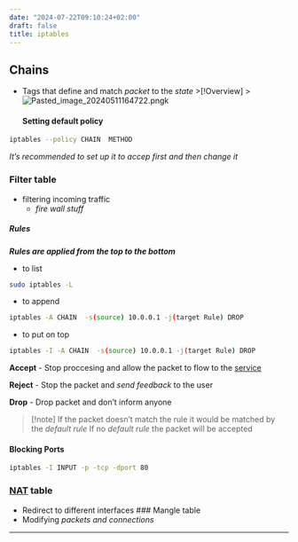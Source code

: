 ```yaml
---
date: "2024-07-22T09:10:24+02:00"
draft: false
title: iptables
---
```


## Chains

-   Tags that define and match *packet* to the
    *state* >\[!Overview\] >![Pasted_image_20240511164722.png](/Notes/Pasted_image_20240511164722.png)k
    #### Setting default policy

``` bash
iptables --policy CHAIN  METHOD
```

*It’s recommended to set up it to accep first and then change it*

### Filter table

-   filtering incoming traffic
    -   *fire wall stuff*

##### Rules

***Rules are applied from the top to the bottom***

-   to list

``` bash
sudo iptables -L
```

-   to append

``` bash
iptables -A CHAIN  -s(source) 10.0.0.1 -j(target Rule) DROP
```

-   to put on top

``` bash
iptables -I -A CHAIN  -s(source) 10.0.0.1 -j(target Rule) DROP
```

**Accept** - Stop proccesing and allow the packet to flow to the
[service](/Notes/posts/Linux/service)

**Reject** - Stop the packet and *send feedback* to the user

**Drop** - Drop packet and don’t inform anyone

> \[!note\] If the packet doesn’t match the rule it would be matched by
> the *default rule* If no *default rule* the packet will be accepted

#### Blocking Ports

``` bash
iptables -I INPUT -p -tcp -dport 80
```

### [NAT](/Notes/posts/Network/basic_network_connections/NAT) table

-   Redirect to different interfaces ### Mangle table
-   Modifying *packets and connections*

------------------------------------------------------------------------
